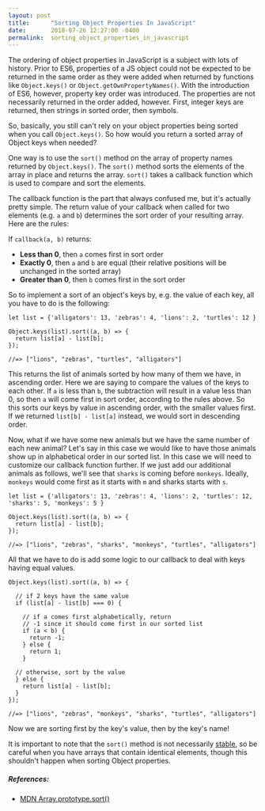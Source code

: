 ```yaml
---
layout: post
title:      "Sorting Object Properties In JavaScript"
date:       2018-07-26 12:27:00 -0400
permalink:  sorting_object_properties_in_javascript
---
```


The ordering of object properties in JavaScript is a subject with lots of history. Prior to ES6, properties of a JS object could not be expected to be returned in the same order as they were added when returned by functions like `Object.keys()` or `Object.getOwnPropertyNames()`. With the introduction of ES6, however, property key order was introduced. The properties are not necessarily returned in the order added, however. First, integer keys are returned, then strings in sorted order, then symbols.

So, basically, you still can't rely on your object properties being sorted when you call `Object.keys()`. So how would you return a sorted array of Object keys when needed?

One way is to use the `sort()` method on the array of property names returned by `Object.keys()`. The `sort()` method sorts the elements of the array in place and returns the array. `sort()` takes a callback function which is used to compare and sort the elements.

The callback function is the part that always confused me, but it's actually pretty simple. The return value of your callback when called for two elements (e.g. `a` and `b`) determines the sort order of your resulting array. Here are the rules:

If `callback(a, b)` returns:
- **Less than 0**, then `a` comes first in sort order
- **Exactly 0**, then `a` and `b` are equal (their relative positions will be unchanged in the sorted array)
- **Greater than 0**, then `b` comes first in the sort order

So to implement a sort of an object's keys by, e.g. the value of each key, all you have to do is the following:

```
let list = {'alligators': 13, 'zebras': 4, 'lions': 2, 'turtles': 12 }

Object.keys(list).sort((a, b) => {
  return list[a] - list[b];
});

//=> ["lions", "zebras", "turtles", "alligators"]
```

This returns the list of animals sorted by how many of them we have, in ascending order. Here we are saying to compare the values of the keys to each other. If `a` is less than `b`, the subtraction will result in a value less than 0, so then `a` will come first in sort order, according to the rules above. So this sorts our keys by value in ascending order, with the smaller values first. If we returned `list[b] - list[a]` instead, we would sort in descending order.

Now, what if we have some new animals but we have the same number of each new animal? Let's say in this case we would like to have those animals show up in alphabetical order in our sorted list. In this case we will need to customize our callback function further. If we just add our additional animals as follows, we'll see that `sharks` is coming before `monkeys`. Ideally, `monkeys` would come first as it starts with `m` and sharks starts with `s`.

```
let list = {'alligators': 13, 'zebras': 4, 'lions': 2, 'turtles': 12, 'sharks': 5, 'monkeys': 5 }

Object.keys(list).sort((a, b) => {
  return list[a] - list[b];
});

//=> ["lions", "zebras", "sharks", "monkeys", "turtles", "alligators"]
```

All that we have to do is add some logic to our callback to deal with keys having equal values.

```
Object.keys(list).sort((a, b) => {

  // if 2 keys have the same value
  if (list[a] - list[b] === 0) {

    // if a comes first alphabetically, return
    // -1 since it should come first in our sorted list
    if (a < b) {  
      return -1;
    } else {
      return 1;
    }

  // otherwise, sort by the value
  } else {
    return list[a] - list[b];
  }
});

//=> ["lions", "zebras", "monkeys", "sharks", "turtles", "alligators"]
```

Now we are sorting first by the key's value, then by the key's name!

It is important to note that the `sort()` method is not necessarily [stable](https://en.wikipedia.org/wiki/Sorting_algorithm#Stability), so be careful when you have arrays that contain identical elements, though this shouldn't happen when sorting Object properties.

##### References:
- [MDN Array.prototype.sort()](https://developer.mozilla.org/en-US/docs/Web/JavaScript/Reference/Global_Objects/Array/sort)
